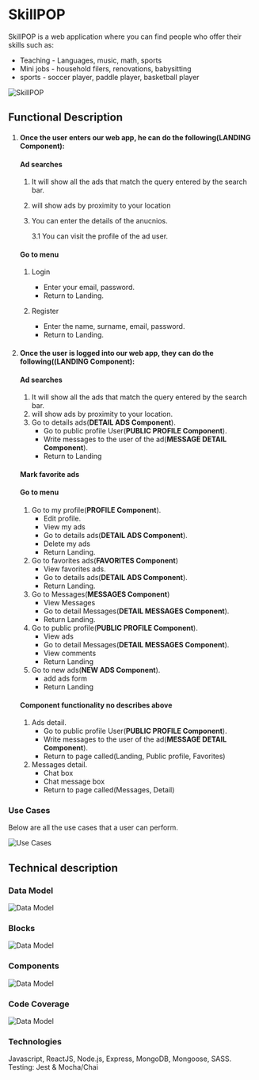 # SkillPOP

SkillPOP is a web application where you can find people who offer their skills such as:

- Teaching - Languages, music, math, sports
- Mini jobs - household filers, renovations, babysitting
- sports - soccer player, paddle player, basketball player

![SkillPOP](https://media.giphy.com/media/nfLpqTrNPpqcE/giphy.gif)

## Functional Description

1. #### Once the user enters our web app, he can do the following(**LANDING Component**):

    #### Ad searches

    1. It will show all the ads that match the query entered by the search bar.
    2. will show ads by proximity to your location
    3. You can enter the details of the anucnios.

        3.1 You can visit the profile of the ad user.

    #### Go to menu
    1. Login
        - Enter your email, password.
        - Return to Landing.

    2. Register
        - Enter the name, surname, email, password. 
        - Return to Landing.

2. #### Once the user is logged into our web app, they can do the following((**LANDING Component**):

    #### Ad searches
    1. It will show all the ads that match the query entered by the search bar.
    2. will show ads by proximity to your location.
    3. Go to details ads(**DETAIL ADS Component**).
        - Go to public profile User(**PUBLIC PROFILE Component**).
        - Write messages to the user of the ad(**MESSAGE DETAIL Component**).
        - Return to Landing

    #### Mark favorite ads

    #### Go to menu
    1. Go to my profile(**PROFILE Component**).
        - Edit profile.
        - View my ads
        - Go to details ads(**DETAIL ADS Component**).
        - Delete my ads
        - Return Landing.
    2. Go to favorites ads(**FAVORITES Component**)
        - View favorites ads.
        - Go to details ads(**DETAIL ADS Component**).
        - Return Landing.
    3. Go to Messages(**MESSAGES Component**)
        - View Messages
        - Go to detail Messages(**DETAIL MESSAGES Component**).
        - Return Landing.
    4. Go to public profile(**PUBLIC PROFILE Component**).
        - View ads
        - Go to detail Messages(**DETAIL MESSAGES Component**).
        - View comments
        - Return Landing
    5. Go to new ads(**NEW ADS Component**).
        - add ads form
        - Return Landing

    #### Component functionality no describes above

    1. Ads detail.
        - Go to public profile User(**PUBLIC PROFILE Component**).
        - Write messages to the user of the ad(**MESSAGE DETAIL Component**).
        - Return to page called(Landing, Public profile, Favorites)
    2. Messages detail.
        - Chat box
        - Chat message box
        - Return to page called(Messages, Detail)

### Use Cases

Below are all the use cases that a user can perform.

![Use Cases](./images/sk-user-xases.png)

## Technical description
### Data Model
![Data Model](./images/sk-data-model.png)

### Blocks
![Data Model](./images/blocks.png)

### Components
![Data Model](./images/components.png)

### Code Coverage
![Data Model](./images/coverage.png)

### Technologies

Javascript, ReactJS, Node.js, Express, MongoDB, Mongoose, SASS. Testing: Jest & Mocha/Chai



